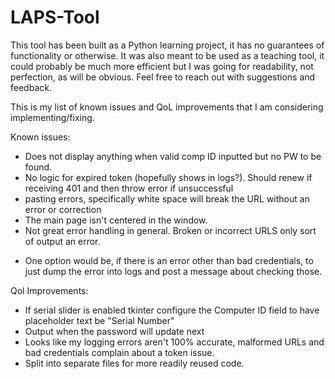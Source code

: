 # LAPS-Tool


This tool has been built as a Python learning project, it has no guarantees of functionality or otherwise. It was also meant to be used as a teaching tool, it could probably be much more efficient but I was going for readability, not perfection, as will be obvious. Feel free to reach out with suggestions and feedback.

This is my list of known issues and QoL improvements that I am considering implementing/fixing.

Known issues:
* Does not display anything when valid comp ID inputted but no PW to be found.
* No logic for expired token (hopefully shows in logs?). Should renew if receiving 401 and then throw error if unsuccessful
* pasting errors, specifically white space will break the URL without an error or correction
* The main page isn't centered in the window.
* Not great error handling in general. Broken or incorrect URLS only sort of output an error.
- One option would be, if there is an error other than bad credentials, to just dump the error into logs and post a message about checking those.

Qol Improvements:
* If serial slider is enabled tkinter configure the Computer ID field to have placeholder text be "Serial Number"
* Output when the password will update next
* Looks like my logging errors aren't 100% accurate, malformed URLs and bad credentials complain about a token issue.
* Split into separate files for more readily reused code.
